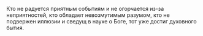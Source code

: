 Кто не радуется приятным событиям и не огорчается из-за неприятностей, кто обладает невозмутимым разумом, кто не подвержен иллюзии и сведущ в науке о Боге, тот уже достиг духовного бытия.